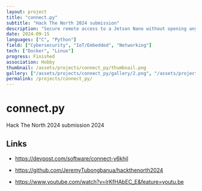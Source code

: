 ```yaml
---
layout: project
title: "connect.py"
subtitle: "Hack The North 2024 submission"
description: "Secure remote access to a Jetson Nano without opening any ports in an air-gapped environment"
date: 2024-09-15
languages: ["C", "Python"]
field: ["Cybersecurity", "IoT/Embedded", "Networking"]
tech: ["Docker", "Linux"]
progress: Finished
association: Hobby
thumbnail: /assets/projects/connect_py/thumbnail.png
gallery: ["/assets/projects/connect_py/gallery/2.png", "/assets/projects/connect_py/gallery/3.png", "/assets/projects/connect_py/gallery/4.png", "/assets/projects/connect_py/gallery/5.png", "/assets/projects/connect_py/gallery/gallery.json", "/assets/projects/connect_py/gallery/thumbnail.png"]
permalink: /projects/connect_py/
---
```


# connect.py

Hack The North 2024 submission 2024

## Links

- <https://devpost.com/software/connect-y6khjl>

- <https://github.com/JeremyTubongbanua/hackthenorth2024>

- <https://www.youtube.com/watch?v=lrKfHAbEC_E&feature=youtu.be>

